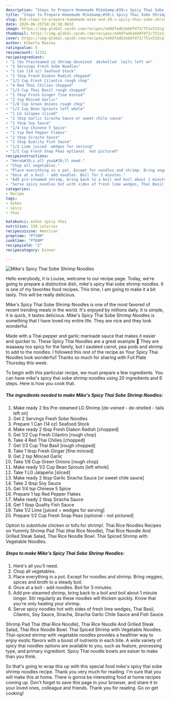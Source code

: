 ```yaml
---
description: "Steps to Prepare Homemade Mike&amp;#39;s Spicy Thai Sobe Shrimp Noodles"
title: "Steps to Prepare Homemade Mike&amp;#39;s Spicy Thai Sobe Shrimp Noodles"
slug: 810-steps-to-prepare-homemade-mike-and-39-s-spicy-thai-sobe-shrimp-noodles
date: 2020-06-25T10:26:50.883Z
image: https://img-global.cpcdn.com/recipes/ed4dfadb3eb8fd73/751x532cq70/mikes-spicy-thai-sobe-shrimp-noodles-recipe-main-photo.jpg
thumbnail: https://img-global.cpcdn.com/recipes/ed4dfadb3eb8fd73/751x532cq70/mikes-spicy-thai-sobe-shrimp-noodles-recipe-main-photo.jpg
cover: https://img-global.cpcdn.com/recipes/ed4dfadb3eb8fd73/751x532cq70/mikes-spicy-thai-sobe-shrimp-noodles-recipe-main-photo.jpg
author: Alberta Massey
ratingvalue: 5
reviewcount: 31151
recipeingredient:
- "2 lbs Presteamed LG Shrimp deveined  deshelled  tails left on"
- "2 Servings Fresh Sobe Noodles"
- "1 Can (14 oz) Seafood Stock"
- "2 tbsp Fresh Diakon Radish chopped"
- "1/2 Cup Fresh Cilantro rough chop"
- "4 Red Thai Chilies chopped"
- "1/3 Cup Thai Basil rough chopped"
- "1 tbsp Fresh Ginger fine minced"
- "2 tsp Minced Garlic"
- "1/8 Cup Green Onions rough chop"
- "1/2 Cup Bean Sprouts left whole"
- "1 LG Jalapeo sliced"
- "2 tbsp Garlic Siracha Sauce or sweet chile sauce"
- "2 tbsp Soy Sauce"
- "1/4 tsp Chinese 5 Spice"
- "1 tsp Red Pepper Flakes"
- "2 tbsp Siracha Sauce"
- "1 tbsp Quality Fish Sauce"
- "1/2 Lime juiced  wedges for serving"
- "1/2 Cup Fresh Snap Peas optional  not pictured"
recipeinstructions:
- "Here&#39;s all you&#39;ll need."
- "Chop all vegetables."
- "Place everything in a pot. Except for noodles and shrimp. Bring veggies, spices and broth to a steady boil."
- "Once at a boil - add noodles. Boil for 3 minutes."
- "Add pre-steamed shrimp, bring back to a boil and boil about 1 minute longer. Stir regularly as these noodles will thicken quickly. Know that you&#39;re only heating your shrimp."
- "Serve spicy noodles hot with sides of fresh lime wedges, Thai Basil, Cilantro, Soy Sauce, Siracha, Siracha Garlic Chile Sauce and Fish Sauce."
categories:
- Recipe
tags:
- mikes
- spicy
- thai

katakunci: mikes spicy thai 
nutrition: 158 calories
recipecuisine: American
preptime: "PT39M"
cooktime: "PT60M"
recipeyield: "2"
recipecategory: Dinner

---
```



![Mike&#39;s Spicy Thai Sobe Shrimp Noodles](https://img-global.cpcdn.com/recipes/ed4dfadb3eb8fd73/751x532cq70/mikes-spicy-thai-sobe-shrimp-noodles-recipe-main-photo.jpg)

Hello everybody, it is Louise, welcome to our recipe page. Today, we're going to prepare a distinctive dish, mike&#39;s spicy thai sobe shrimp noodles. It is one of my favorites food recipes. This time, I am going to make it a bit tasty. This will be really delicious.

Mike&#39;s Spicy Thai Sobe Shrimp Noodles is one of the most favored of recent trending meals in the world. It's enjoyed by millions daily. It is simple, it is quick, it tastes delicious. Mike&#39;s Spicy Thai Sobe Shrimp Noodles is something that I have loved my entire life. They are nice and they look wonderful.

Made with a Thai pepper and garlic marinade sauce that makes it easier and quicker to. These Spicy Thai Noodles are a great example 🙂 They are waaaaay too spicy for the family, but I sautéed carrot, pea pods and shrimp to add to the noodles. I followed this rest of the recipe as Your Spicy Thai Noodles look wonderful! Thanks so much for sharing with Full Plate Thursday this week.


To begin with this particular recipe, we must prepare a few ingredients. You can have mike&#39;s spicy thai sobe shrimp noodles using 20 ingredients and 6 steps. Here is how you cook that.

<!--inarticleads1-->

##### The ingredients needed to make Mike&#39;s Spicy Thai Sobe Shrimp Noodles:

1. Make ready 2 lbs Pre-steamed LG Shrimp [de-veined - de-shelled - tails left on]
1. Get 2 Servings Fresh Sobe Noodles
1. Prepare 1 Can (14 oz) Seafood Stock
1. Make ready 2 tbsp Fresh Diakon Radish [chopped]
1. Get 1/2 Cup Fresh Cilantro [rough chop]
1. Take 4 Red Thai Chilies [chopped]
1. Get 1/3 Cup Thai Basil [rough chopped]
1. Take 1 tbsp Fresh Ginger [fine minced]
1. Get 2 tsp Minced Garlic
1. Take 1/8 Cup Green Onions [rough chop]
1. Make ready 1/2 Cup Bean Sprouts [left whole]
1. Take 1 LG Jalapeño [sliced]
1. Make ready 2 tbsp Garlic Siracha Sauce [or sweet chile sauce]
1. Take 2 tbsp Soy Sauce
1. Get 1/4 tsp Chinese 5 Spice
1. Prepare 1 tsp Red Pepper Flakes
1. Make ready 2 tbsp Siracha Sauce
1. Get 1 tbsp Quality Fish Sauce
1. Take 1/2 Lime [juiced + wedges for serving]
1. Prepare 1/2 Cup Fresh Snap Peas [optional - not pictured]


Option to substitute chicken or tofu for shrimp!. Thai Rice Noodles Recipes on Yummly Shrimp Pad Thai (thai Rice Noodle), Thai Rice Noodle And Grilled Steak Salad, Thai Rice Noodle Bowl. Thai Spiced Shrimp with Vegetable Noodles. 

<!--inarticleads2-->

##### Steps to make Mike&#39;s Spicy Thai Sobe Shrimp Noodles:

1. Here&#39;s all you&#39;ll need.
1. Chop all vegetables.
1. Place everything in a pot. Except for noodles and shrimp. Bring veggies, spices and broth to a steady boil.
1. Once at a boil - add noodles. Boil for 3 minutes.
1. Add pre-steamed shrimp, bring back to a boil and boil about 1 minute longer. Stir regularly as these noodles will thicken quickly. Know that you&#39;re only heating your shrimp.
1. Serve spicy noodles hot with sides of fresh lime wedges, Thai Basil, Cilantro, Soy Sauce, Siracha, Siracha Garlic Chile Sauce and Fish Sauce.


Shrimp Pad Thai (thai Rice Noodle), Thai Rice Noodle And Grilled Steak Salad, Thai Rice Noodle Bowl. Thai Spiced Shrimp with Vegetable Noodles. Thai-spiced shrimp with vegetable noodles provides a healthier way to enjoy exotic flavors with a boost of nutrients in each bite. A wide variety of spicy thai noodles options are available to you, such as feature, processing type, and primary ingredient. Spicy Thai noodle bowls are eaiser to make than you think. 

So that's going to wrap this up with this special food mike&#39;s spicy thai sobe shrimp noodles recipe. Thank you very much for reading. I'm sure that you will make this at home. There is gonna be interesting food at home recipes coming up. Don't forget to save this page in your browser, and share it to your loved ones, colleague and friends. Thank you for reading. Go on get cooking!

